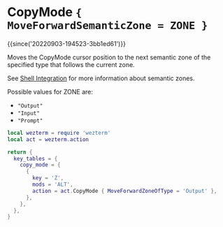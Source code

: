 # CopyMode `{ MoveForwardSemanticZone = ZONE }`

{{since('20220903-194523-3bb1ed61')}}

Moves the CopyMode cursor position to the next semantic zone of the specified
type that follows the current zone.

See [Shell Integration](../../../../shell-integration.md) for more information
about semantic zones.

Possible values for ZONE are:

* `"Output"`
* `"Input"`
* `"Prompt"`

```lua
local wezterm = require 'wezterm'
local act = wezterm.action

return {
  key_tables = {
    copy_mode = {
      {
        key = 'Z',
        mods = 'ALT',
        action = act.CopyMode { MoveForwardZoneOfType = 'Output' },
      },
    },
  },
}
```




